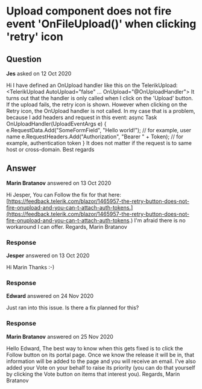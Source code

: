 # Upload component does not fire event 'OnFileUpload()' when clicking 'retry' icon

## Question

**Jes** asked on 12 Oct 2020

Hi I have defined an OnUpload handler like this on the TelerikUpload: <TelerikUpload AutoUpload="false" ... OnUpload="@OnUploadHandler"></TelerikUpload> It turns out that the handler is only called when I click on the 'Upload' button. If the upload fails, the retry icon is shown. However when clicking on the Retry icon, the OnUpload handler is not called. In my case that is a problem, because I add headers and request in this event: async Task OnUploadHandler(UploadEventArgs e) { e.RequestData.Add("SomeFormField", "Hello world!"); // for example, user name e.RequestHeaders.Add("Authorization", "Bearer " + Token); // for example, authentication token } It does not matter if the request is to same host or cross-domain. Best regards

## Answer

**Marin Bratanov** answered on 13 Oct 2020

Hi Jesper, You can Follow the fix for that here: [https://feedback.telerik.com/blazor/1465957-the-retry-button-does-not-fire-onupload-and-you-can-t-attach-auth-tokens.](https://feedback.telerik.com/blazor/1465957-the-retry-button-does-not-fire-onupload-and-you-can-t-attach-auth-tokens.) I'm afraid there is no workaround I can offer. Regards, Marin Bratanov

### Response

**Jesper** answered on 13 Oct 2020

Hi Marin Thanks :-)

### Response

**Edward** answered on 24 Nov 2020

Just ran into this issue. Is there a fix planned for this?

### Response

**Marin Bratanov** answered on 25 Nov 2020

Hello Edward, The best way to know when this gets fixed is to click the Follow button on its portal page. Once we know the release it will be in, that information will be added to the page and you will receive an email. I've also added your Vote on your behalf to raise its priority (you can do that yourself by clicking the Vote button on items that interest you). Regards, Marin Bratanov
